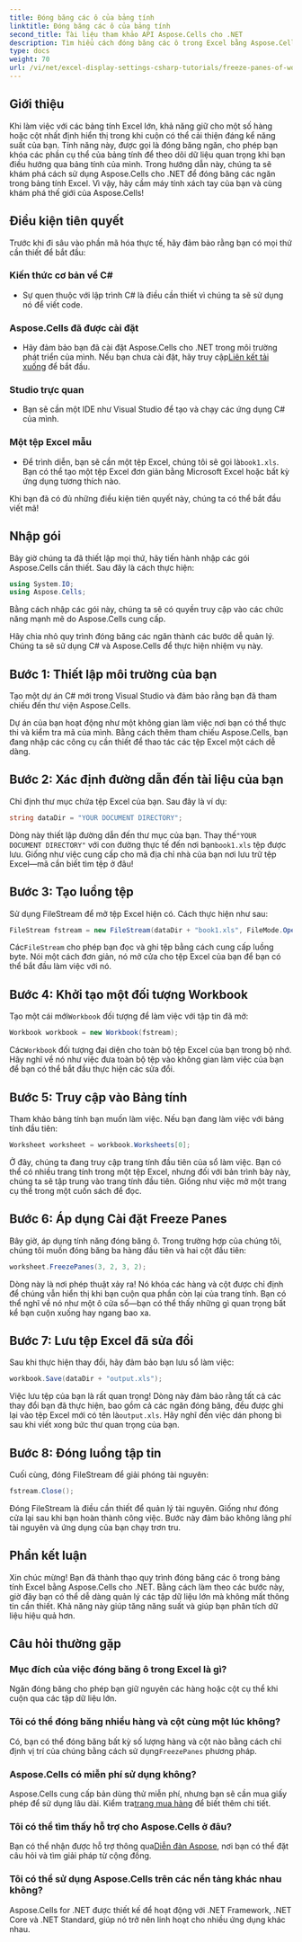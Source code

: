 ```yaml
---
title: Đóng băng các ô của bảng tính
linktitle: Đóng băng các ô của bảng tính
second_title: Tài liệu tham khảo API Aspose.Cells cho .NET
description: Tìm hiểu cách đóng băng các ô trong Excel bằng Aspose.Cells cho .NET với hướng dẫn toàn diện này, bao gồm hướng dẫn từng bước và các mẹo cần thiết.
type: docs
weight: 70
url: /vi/net/excel-display-settings-csharp-tutorials/freeze-panes-of-worksheet/
---
```

## Giới thiệu

Khi làm việc với các bảng tính Excel lớn, khả năng giữ cho một số hàng hoặc cột nhất định hiển thị trong khi cuộn có thể cải thiện đáng kể năng suất của bạn. Tính năng này, được gọi là đóng băng ngăn, cho phép bạn khóa các phần cụ thể của bảng tính để theo dõi dữ liệu quan trọng khi bạn điều hướng qua bảng tính của mình. Trong hướng dẫn này, chúng ta sẽ khám phá cách sử dụng Aspose.Cells cho .NET để đóng băng các ngăn trong bảng tính Excel. Vì vậy, hãy cầm máy tính xách tay của bạn và cùng khám phá thế giới của Aspose.Cells!

## Điều kiện tiên quyết

Trước khi đi sâu vào phần mã hóa thực tế, hãy đảm bảo rằng bạn có mọi thứ cần thiết để bắt đầu:

### Kiến thức cơ bản về C#
- Sự quen thuộc với lập trình C# là điều cần thiết vì chúng ta sẽ sử dụng nó để viết code.

### Aspose.Cells đã được cài đặt
-  Hãy đảm bảo bạn đã cài đặt Aspose.Cells cho .NET trong môi trường phát triển của mình. Nếu bạn chưa cài đặt, hãy truy cập[Liên kết tải xuống](https://releases.aspose.com/cells/net/) để bắt đầu.

### Studio trực quan
- Bạn sẽ cần một IDE như Visual Studio để tạo và chạy các ứng dụng C# của mình.

### Một tệp Excel mẫu
- Để trình diễn, bạn sẽ cần một tệp Excel, chúng tôi sẽ gọi là`book1.xls`. Bạn có thể tạo một tệp Excel đơn giản bằng Microsoft Excel hoặc bất kỳ ứng dụng tương thích nào.

Khi bạn đã có đủ những điều kiện tiên quyết này, chúng ta có thể bắt đầu viết mã!

## Nhập gói

Bây giờ chúng ta đã thiết lập mọi thứ, hãy tiến hành nhập các gói Aspose.Cells cần thiết. Sau đây là cách thực hiện:

```csharp
using System.IO;
using Aspose.Cells;
```

Bằng cách nhập các gói này, chúng ta sẽ có quyền truy cập vào các chức năng mạnh mẽ do Aspose.Cells cung cấp.

Hãy chia nhỏ quy trình đóng băng các ngăn thành các bước dễ quản lý. Chúng ta sẽ sử dụng C# và Aspose.Cells để thực hiện nhiệm vụ này.

## Bước 1: Thiết lập môi trường của bạn

Tạo một dự án C# mới trong Visual Studio và đảm bảo rằng bạn đã tham chiếu đến thư viện Aspose.Cells.

Dự án của bạn hoạt động như một không gian làm việc nơi bạn có thể thực thi và kiểm tra mã của mình. Bằng cách thêm tham chiếu Aspose.Cells, bạn đang nhập các công cụ cần thiết để thao tác các tệp Excel một cách dễ dàng.

## Bước 2: Xác định đường dẫn đến tài liệu của bạn

Chỉ định thư mục chứa tệp Excel của bạn. Sau đây là ví dụ:

```csharp
string dataDir = "YOUR DOCUMENT DIRECTORY";
```

 Dòng này thiết lập đường dẫn đến thư mục của bạn. Thay thế`"YOUR DOCUMENT DIRECTORY"` với con đường thực tế đến nơi bạn`book1.xls` tệp được lưu. Giống như việc cung cấp cho mã địa chỉ nhà của bạn nơi lưu trữ tệp Excel—mã cần biết tìm tệp ở đâu!

## Bước 3: Tạo luồng tệp

Sử dụng FileStream để mở tệp Excel hiện có. Cách thực hiện như sau:

```csharp
FileStream fstream = new FileStream(dataDir + "book1.xls", FileMode.Open);
```

 Các`FileStream` cho phép bạn đọc và ghi tệp bằng cách cung cấp luồng byte. Nói một cách đơn giản, nó mở cửa cho tệp Excel của bạn để bạn có thể bắt đầu làm việc với nó.

## Bước 4: Khởi tạo một đối tượng Workbook

 Tạo một cái mới`Workbook` đối tượng để làm việc với tập tin đã mở:

```csharp
Workbook workbook = new Workbook(fstream);
```

 Các`Workbook` đối tượng đại diện cho toàn bộ tệp Excel của bạn trong bộ nhớ. Hãy nghĩ về nó như việc đưa toàn bộ tệp vào không gian làm việc của bạn để bạn có thể bắt đầu thực hiện các sửa đổi.

## Bước 5: Truy cập vào Bảng tính

Tham khảo bảng tính bạn muốn làm việc. Nếu bạn đang làm việc với bảng tính đầu tiên:

```csharp
Worksheet worksheet = workbook.Worksheets[0];
```

Ở đây, chúng ta đang truy cập trang tính đầu tiên của sổ làm việc. Bạn có thể có nhiều trang tính trong một tệp Excel, nhưng đối với bản trình bày này, chúng ta sẽ tập trung vào trang tính đầu tiên. Giống như việc mở một trang cụ thể trong một cuốn sách để đọc.

## Bước 6: Áp dụng Cài đặt Freeze Panes

Bây giờ, áp dụng tính năng đóng băng ô. Trong trường hợp của chúng tôi, chúng tôi muốn đóng băng ba hàng đầu tiên và hai cột đầu tiên:

```csharp
worksheet.FreezePanes(3, 2, 3, 2);
```

Dòng này là nơi phép thuật xảy ra! Nó khóa các hàng và cột được chỉ định để chúng vẫn hiển thị khi bạn cuộn qua phần còn lại của trang tính. Bạn có thể nghĩ về nó như một ô cửa sổ—bạn có thể thấy những gì quan trọng bất kể bạn cuộn xuống hay ngang bao xa.

## Bước 7: Lưu tệp Excel đã sửa đổi

Sau khi thực hiện thay đổi, hãy đảm bảo bạn lưu sổ làm việc:

```csharp
workbook.Save(dataDir + "output.xls");
```

 Việc lưu tệp của bạn là rất quan trọng! Dòng này đảm bảo rằng tất cả các thay đổi bạn đã thực hiện, bao gồm cả các ngăn đóng băng, đều được ghi lại vào tệp Excel mới có tên là`output.xls`. Hãy nghĩ đến việc dán phong bì sau khi viết xong bức thư quan trọng của bạn.

## Bước 8: Đóng luồng tập tin

Cuối cùng, đóng FileStream để giải phóng tài nguyên:

```csharp
fstream.Close();
```

Đóng FileStream là điều cần thiết để quản lý tài nguyên. Giống như đóng cửa lại sau khi bạn hoàn thành công việc. Bước này đảm bảo không lãng phí tài nguyên và ứng dụng của bạn chạy trơn tru.

## Phần kết luận

Xin chúc mừng! Bạn đã thành thạo quy trình đóng băng các ô trong bảng tính Excel bằng Aspose.Cells cho .NET. Bằng cách làm theo các bước này, giờ đây bạn có thể dễ dàng quản lý các tập dữ liệu lớn mà không mất thông tin cần thiết. Khả năng này giúp tăng năng suất và giúp bạn phân tích dữ liệu hiệu quả hơn.

## Câu hỏi thường gặp

### Mục đích của việc đóng băng ô trong Excel là gì?
Ngăn đóng băng cho phép bạn giữ nguyên các hàng hoặc cột cụ thể khi cuộn qua các tập dữ liệu lớn.

### Tôi có thể đóng băng nhiều hàng và cột cùng một lúc không?
 Có, bạn có thể đóng băng bất kỳ số lượng hàng và cột nào bằng cách chỉ định vị trí của chúng bằng cách sử dụng`FreezePanes` phương pháp.

### Aspose.Cells có miễn phí sử dụng không?
Aspose.Cells cung cấp bản dùng thử miễn phí, nhưng bạn sẽ cần mua giấy phép để sử dụng lâu dài. Kiểm tra[trang mua hàng](https://purchase.aspose.com/buy) để biết thêm chi tiết.

### Tôi có thể tìm thấy hỗ trợ cho Aspose.Cells ở đâu?
 Bạn có thể nhận được hỗ trợ thông qua[Diễn đàn Aspose](https://forum.aspose.com/c/cells/9), nơi bạn có thể đặt câu hỏi và tìm giải pháp từ cộng đồng.

### Tôi có thể sử dụng Aspose.Cells trên các nền tảng khác nhau không?
Aspose.Cells for .NET được thiết kế để hoạt động với .NET Framework, .NET Core và .NET Standard, giúp nó trở nên linh hoạt cho nhiều ứng dụng khác nhau.